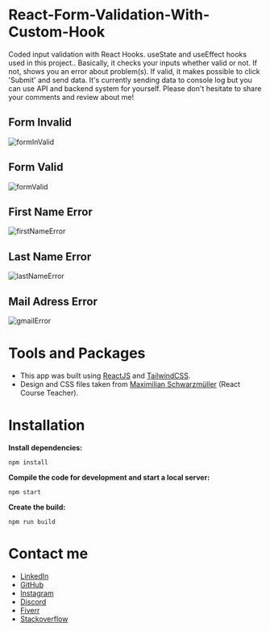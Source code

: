 # React-Form-Validation-With-Custom-Hook

Coded input validation with React Hooks. useState and useEffect hooks used in this project.. 
Basically, it checks your inputs whether valid or not. If not, shows you an error about problem(s). 
If valid, it makes possible to click 'Submit' and send data. It's currently sending data to console log but 
you can use API and backend system for yourself. Please don't hesitate to share your comments and review about me!

## Form Invalid
![formInValid](https://user-images.githubusercontent.com/99079485/159142981-0c014cbe-d7de-4b8d-b7b5-d63fa0800c76.png)

## Form Valid
![formValid](https://user-images.githubusercontent.com/99079485/159142975-b5451f5e-dbd8-418d-8697-40a16b4a1ce6.png)

## First Name Error
![firstNameError](https://user-images.githubusercontent.com/99079485/159143143-12e86eb8-9ebf-4f1c-bc4d-1ee413aa55fb.png)

## Last Name Error
![lastNameError](https://user-images.githubusercontent.com/99079485/159143145-bc772d57-5363-4991-accf-5e292d3de741.png)

## Mail Adress Error
![gmailError](https://user-images.githubusercontent.com/99079485/159143144-a208b8dc-5f52-4d83-9563-3481bd728d4f.png)                                                 

# Tools and Packages 

* This app was built using [ReactJS](https://reactjs.org/) and [TailwindCSS](https://tailwindcss.com/). 
* Design and CSS files taken from [Maximilian Schwarzmüller](https://www.udemy.com/course/react-the-complete-guide-incl-redux/#instructor-2) (React Course Teacher).

# Installation

**Install dependencies:**
```
npm install
```
**Compile the code for development and start a local server:**
```
npm start
```
**Create the build:**
```
npm run build                        
```                        
# Contact me

* [LinkedIn](https://www.linkedin.com/in/davuthan-i%C5%9F%C3%A7i-5b2ba3233/)
* [GitHub](https://github.com/HoidxDev)
* [Instagram](https://www.instagram.com/davutt8/)
* [Discord](https://discordapp.com/users/302694721497858058)
* [Fiverr](https://www.fiverr.com/hoidxdev)
* [Stackoverflow](https://stackoverflow.com/users/18168274/hoidx)
